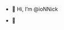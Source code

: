 - 👋 Hi, I’m @ioNNick

- 🌱 


<!---
ioNNick/ioNNick is a ✨ special ✨ repository because its `README.md` (this file) appears on your GitHub profile.
You can click the Preview link to take a look at your changes.
--->
